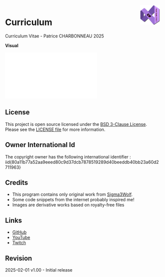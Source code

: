 <img src="/images/cSharp.png" align="right" height="64"/>

# Curriculum
 Curriculum Vitae - Patrice CHARBONNEAU 2025

**Visual**

![mIrc output](2025_CV_s.pdf)

## License

This project is open source licensed under the [BSD 3-Clause License](https://opensource.org/license/bsd-3-clause/).
Please see the [LICENSE file](/LICENSE.txt) for more information.

## Owner International Id

The copyright owner has the following international identifier :
iid{80a11b77a52aa9eeed80c9d37dcb7878519289d40beeddb40bb23a60d2711963}

## Credits

- This program contains only original work from [Sigma3Wolf](https://github.com/Sigma3Wolf).
- Some code snippets from the internet probably inspired me!
- Images are derivative works based on royalty-free files

## Links

- [GitHub](https://github.com/Sigma3Wolf/mIrc/)
- [YouTube](https://youtu.be/d5P-Xmdnleo/)
- [Twitch](https://www.twitch.tv/Sigma3Wolf/)

## Revision

2025-02-01 v1.00 - Initial release
